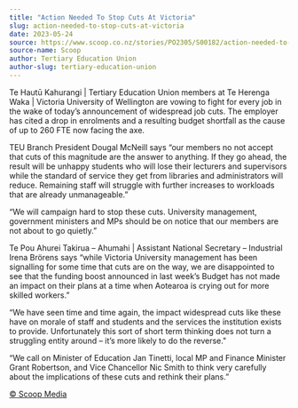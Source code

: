 ```yaml
---
title: "Action Needed To Stop Cuts At Victoria"
slug: action-needed-to-stop-cuts-at-victoria
date: 2023-05-24
source: https://www.scoop.co.nz/stories/PO2305/S00182/action-needed-to-stop-cuts-at-victoria.htm
source-name: Scoop
author: Tertiary Education Union
author-slug: tertiary-education-union
---
```


<p>Te Hautū Kahurangi | Tertiary Education Union members at
Te Herenga Waka | Victoria University of Wellington are
vowing to fight for every job in the wake of today’s
announcement of widespread job cuts. The employer has cited
a drop in enrolments and a resulting budget shortfall as the
cause of up to 260 FTE now facing the axe.</p>

<p>TEU Branch
President Dougal McNeill says “our members no not accept
that cuts of this magnitude are the answer to anything. If
they go ahead, the result will be unhappy students who will
lose their lecturers and supervisors while the standard of
service they get from libraries and administrators will
reduce. Remaining staff will struggle with further increases
to workloads that are already unmanageable.”</p>

<p>“We
will campaign hard to stop these cuts. University
management, government ministers and MPs should be on notice
that our members are not about to go quietly.”</p>

<p>Te
Pou Ahurei Takirua – Ahumahi | Assistant National
Secretary – Industrial Irena Brörens says “while
Victoria University management has been signalling for some
time that cuts are on the way, we are disappointed to see
that the funding boost announced in last week’s Budget has
not made an impact on their plans at a time when Aotearoa is
crying out for more skilled workers.”</p>

<p>“We have
seen time and time again, the impact widespread cuts like
these have on morale of staff and students and the services
the institution exists to provide. Unfortunately this sort
of short term thinking does not turn a struggling entity
around – it’s more likely to do the
reverse."</p>

<p>“We call on Minister of Education Jan
Tinetti, local MP and Finance Minister Grant Robertson, and
Vice Chancellor Nic Smith to think very carefully about the
implications of these cuts and rethink their
plans.”</p><p>
<a href="http://www.scoop.co.nz/about/terms.html" target="_blank"><span>© Scoop Media</span></a>
         </p>